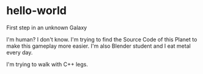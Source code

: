 # hello-world
First step in an unknown Galaxy

I'm human? I don't know. I'm trying to find the Source Code of this Planet to make this gameplay more easier.
I'm also Blender student and I eat metal every day.

I'm trying to walk with C++ legs.
